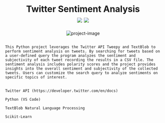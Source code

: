 <h1 align="center" id="title">
Twitter Sentiment Analysis
<br>
<img id="Ibrahem" src="https://img.shields.io/badge/HEEM%20-%20Yellow?style=flat&label=IBRA&labelColor=%233b439c&color=%23418ce8">
<img id="Star on GitHub" src="https://img.shields.io/badge/Stars%20-%20grey?style=flat&logo=GitHub">
</h1>

<p align="center"><img src="https://socialify.git.ci/iibrahemali/Twitter-SentimentAnalysis/image?font=Source%20Code%20Pro&language=1&name=1&owner=1&theme=Dark" alt="project-image"></p>

##

`This Python project leverages the Twitter API Tweepy and TextBlob to perform sentiment analysis on tweets. By searching for tweets based on a user-defined query the program analyzes the sentiment and subjectivity of each tweet recording the results in a CSV file. The sentiment analysis includes polarity scores and the project provides insights into the overall sentiment and subjectivity of the collected tweets. Users can customize the search query to analyze sentiments on specific topics of interest.`

##

``` 
Twitter API (https://developer.twitter.com/en/docs)
```
```
Python (VS Code)
```
```
TextBlob Natural Language Processing
```
```
Scikit-Learn
```